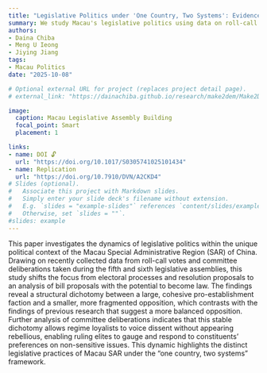 ```yaml
---
title: "Legislative Politics under 'One Country, Two Systems': Evidence from Macau, 2013–2021"
summary: We study Macau's legislative politics using data on roll-call voting and committee deliberations.
authors:
- Daina Chiba
- Meng U Ieong
- Jiying Jiang
tags:
- Macau Politics
date: "2025-10-08"

# Optional external URL for project (replaces project detail page).
# external_link: "https://dainachiba.github.io/research/make2dem/Make2Dem.pdf"

image:
  caption: Macau Legislative Assembly Building
  focal_point: Smart
  placement: 1

links:
- name: DOI 🔓
  url: "https://doi.org/10.1017/S0305741025101434"
- name: Replication
  url: "https://doi.org/10.7910/DVN/A2CKD4"
# Slides (optional).
#   Associate this project with Markdown slides.
#   Simply enter your slide deck's filename without extension.
#   E.g. `slides = "example-slides"` references `content/slides/example-slides.md`.
#   Otherwise, set `slides = ""`.
#slides: example
---
```


This paper investigates the dynamics of legislative politics within the unique political context of the Macau Special Administrative Region (SAR) of China. Drawing on recently collected data from roll-call votes and committee deliberations taken during the fifth and sixth legislative assemblies, this study shifts the focus from electoral processes and resolution proposals to an analysis of bill proposals with the potential to become law. The findings reveal a structural dichotomy between a large, cohesive pro-establishment faction and a smaller, more fragmented opposition, which contrasts with the findings of previous research that suggest a more balanced opposition. Further analysis of committee deliberations indicates that this stable dichotomy allows regime loyalists to voice dissent without appearing rebellious, enabling ruling elites to gauge and respond to constituents’ preferences on non-sensitive issues. This dynamic highlights the distinct legislative practices of Macau SAR under the “one country, two systems” framework.